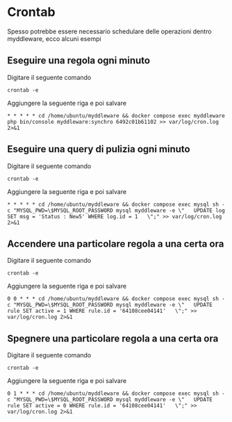 # Crontab

Spesso potrebbe essere necessario schedulare delle operazioni dentro myddleware, ecco alcuni esempi

## Eseguire una regola ogni minuto

Digitare il seguente comando

```
crontab -e
```

Aggiungere la seguente riga e poi salvare

```
* * * * * cd /home/ubuntu/myddleware && docker compose exec myddleware php bin/console myddleware:synchro 6492c01b61102 >> var/log/cron.log 2>&1
```

## Eseguire una query di pulizia ogni minuto

Digitare il seguente comando

```
crontab -e
```

Aggiungere la seguente riga e poi salvare

```
* * * * * cd /home/ubuntu/myddleware && docker compose exec mysql sh -c "MYSQL_PWD=\$MYSQL_ROOT_PASSWORD mysql myddleware -e \"   UPDATE log SET msg = 'Status : New5' WHERE log.id = 1   \";" >> var/log/cron.log 2>&1
```

## Accendere una particolare regola a una certa ora

Digitare il seguente comando

```
crontab -e
```

Aggiungere la seguente riga e poi salvare

```
0 0 * * * cd /home/ubuntu/myddleware && docker compose exec mysql sh -c "MYSQL_PWD=\$MYSQL_ROOT_PASSWORD mysql myddleware -e \"   UPDATE rule SET active = 1 WHERE rule.id = '64108cee04141'   \";" >> var/log/cron.log 2>&1
```

## Spegnere una particolare regola a una certa ora

Digitare il seguente comando

```
crontab -e
```

Aggiungere la seguente riga e poi salvare

```
0 1 * * * cd /home/ubuntu/myddleware && docker compose exec mysql sh -c "MYSQL_PWD=\$MYSQL_ROOT_PASSWORD mysql myddleware -e \"   UPDATE rule SET active = 0 WHERE rule.id = '64108cee04141'   \";" >> var/log/cron.log 2>&1
```

